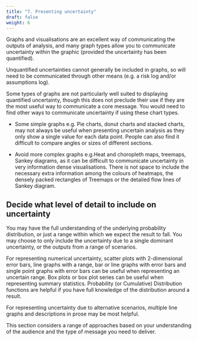 ```yaml
---
title: "7. Presenting uncertainty"
draft: false
weight: 6
---
```


Graphs and visualisations are an excellent way of communicating the outputs of analysis, and many graph types allow you to communicate uncertainty within the graphic (provided the uncertainty has been quantified).

Unquantified uncertainties cannot generally be included in graphs, so will need to be communicated through other means (e.g. a risk log and/or assumptions log).

Some types of graphs are not particularly well suited to displaying quantified uncertainty, though this does not preclude their use if they are the most useful way to communicate a core message. You would need to find other ways to communicate uncertainty if using these chart types.

- Some simple graphs e.g. Pie charts, donut charts and stacked charts, may not always be useful when presenting uncertain analysis as they only show a single value for each data point. People can also find it difficult to compare angles or sizes of different sections.

- Avoid more complex graphs e.g.Heat and choropleth maps, treemaps, Sankey diagrams, as it can be difficult to communicate uncertainty in very information dense visualisations. There is not space to include the necessary extra information among the colours of heatmaps, the densely packed rectangles of Treemaps or the detailed flow lines of Sankey diagram.

## Decide what level of detail to include on uncertainty

You may have the full understanding of the underlying probability distribution, or just a range within which we expect the result to fall. You may choose to only include the uncertainty due to a single dominant uncertainty, or the outputs from a range of scenarios.

For representing numerical uncertainty, scatter plots with 2-dimensional error bars, line graphs with a range, bar or line graphs with error bars and single point graphs with error bars can be useful when representing an uncertain range. Box plots or box plot series can be useful when representing summary statistics. Probability (or Cumulative) Distribution functions are helpful if you have full knowledge of the distribution around a result.

For representing uncertainty due to alternative scenarios, multiple line graphs and descriptions in prose may be most helpful.

This section considers a range of approaches based on your understanding of the audience and the type of message you need to deliver.

